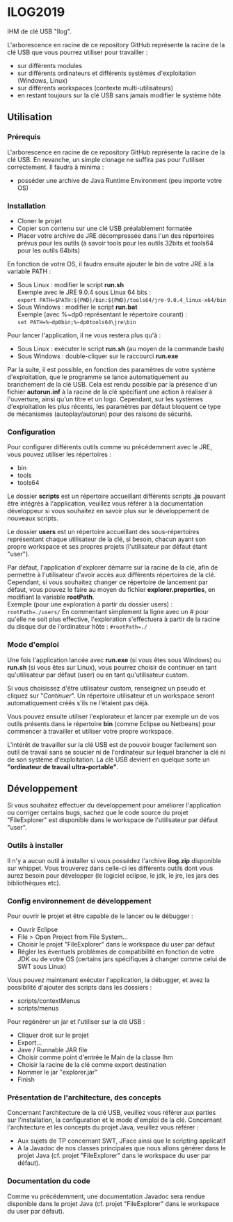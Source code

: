 # ILOG2019
IHM de clé USB "Ilog".

L'arborescence en racine de ce repository GitHub représente la racine de la clé USB que vous pourrez utiliser pour travailler :
* sur différents modules
* sur différents ordinateurs et différents systèmes d'exploitation (Windows, Linux)
* sur différents workspaces (contexte multi-utilisateurs)
* en restant toujours sur la clé USB sans jamais modifier le système hôte

## Utilisation

### Prérequis
L'arborescence en racine de ce repository GitHub représente la racine de la clé USB.
En revanche, un simple clonage ne suffira pas pour l'utiliser correctement.
Il faudra à minima :
* posséder une archive de Java Runtime Environment (peu importe votre OS)

### Installation
* Cloner le projet
* Copier son contenu sur une clé USB préalablement formatée
* Placer votre archive de JRE décompressée dans l'un des répertoires prévus pour les outils (à savoir tools pour les outils 32bits et tools64 pour les outils 64bits)

En fonction de votre OS, il faudra ensuite ajouter le bin de votre JRE à la variable PATH :
* Sous Linux : modifier le script **run.sh**  
Exemple avec le JRE 9.0.4 sous Linux 64 bits :  
`export PATH=$PATH:${PWD}/bin:${PWD}/tools64/jre-9.0.4_linux-x64/bin`
* Sous Windows : modifier le script **run.bat**  
Exemple (avec %~dp0 représentant le répertoire courant) :  
`set PATH=%~dp0bin;%~dp0tools64\jre\bin`

Pour lancer l'application, il ne vous restera plus qu'à :
* Sous Linux : exécuter le script **run.sh** (au moyen de la commande bash)
* Sous Windows : double-cliquer sur le raccourci **run.exe**

Par la suite, il est possible, en fonction des paramètres de votre système d'exploitation, que le programme se lance automatiquement au branchement de la clé USB.
Cela est rendu possible par la présence d'un fichier **autorun.inf** à la racine de la clé spécifiant une action à réaliser à l'ouverture, ainsi qu'un titre et un logo.
Cependant, sur les systèmes d'exploitation les plus récents, les paramètres par défaut bloquent ce type de mécanismes (autoplay/autorun) pour des raisons de sécurité.

### Configuration
Pour configurer différents outils comme vu précédemment avec le JRE, vous pouvez utiliser les répertoires :
* bin
* tools
* tools64

Le dossier **scripts** est un répertoire accueillant différents scripts **.js** pouvant être intégrés à l'application, veuillez vous référer à la documentation développeur si vous souhaitez en savoir plus sur le développement de nouveaux scripts.

Le dossier **users** est un répertoire accueillant des sous-répertoires représentant chaque utilisateur de la clé, si besoin, chacun ayant son propre workspace et ses propres projets (l'utilisateur par défaut étant "user").

Par défaut, l'application d'explorer démarre sur la racine de la clé, afin de permettre à l'utilisateur d'avoir accès aux différents répertoires de la clé.
Cependant, si vous souhaitez changer ce répertoire de lancement par défaut, vous pouvez le faire au moyen du fichier **explorer.properties**, en modifiant la variable **rootPath**.  
Exemple (pour une exploration à partir du dossier users) : `rootPath=./users/`
En commentant simplement la ligne avec un # pour qu'elle ne soit plus effective, l'exploration s'effectuera à partir de la racine du disque dur de l'ordinateur hôte : `#rootPath=./`

### Mode d'emploi
Une fois l'application lancée avec **run.exe** (si vous êtes sous Windows) ou **run.sh** (si vous êtes sur Linux), vous pourrez choisir de continuer en tant qu'utilisateur par défaut (user) ou en tant qu'utilisateur custom.

Si vous choisissez d'être utilisateur custom, renseignez un pseudo et cliquez sur "*Continuer*". Un répertoire utilisateur et un workspace seront automatiquement créés s'ils ne l'étaient pas déjà.

Vous pouvez ensuite utiliser l'explorateur et lancer par exemple un de vos outils présents dans le répertoire **bin** (comme Eclipse ou Netbeans) pour commencer à travailler et utiliser votre propre workspace.

L'intérêt de travailler sur la clé USB est de pouvoir bouger facilement son outil de travail sans se soucier ni de l'ordinateur sur lequel brancher la clé ni de son système d'exploitation. La clé USB devient en quelque sorte un **"ordinateur de travail ultra-portable"**.

## Développement
Si vous souhaitez effectuer du développement pour améliorer l'application ou corriger certains bugs, sachez que le code source du projet "FileExplorer" est disponible dans le workspace de l'utilisateur par défaut "user".

### Outils à installer
Il n'y a aucun outil à installer si vous possédez l'archive **ilog.zip** disponible sur whippet.
Vous trouverez dans celle-ci les différents outils dont vous aurez besoin pour développer (le logiciel eclipse, le jdk, le jre, les jars des bibliothèques etc).

### Config environnement de développement
Pour ouvrir le projet et être capable de le lancer ou le débugger :
* Ouvrir Eclipse
* File > Open Project from File System...
* Choisir le projet "FileExplorer" dans le workspace du user par défaut
* Régler les éventuels problèmes de compatibilité en fonction de votre JDK ou de votre OS (certains jars spécifiques à changer comme celui de SWT sous Linux)

Vous pouvez maintenant exécuter l'application, la débugger, et avez la possibilité d'ajouter des scripts dans les dossiers :
* scripts/contextMenus
* scripts/menus

Pour regénérer un jar et l'utiliser sur la clé USB :
* Cliquer droit sur le projet
* Export...
* Jave / Runnable JAR file
* Choisir comme point d'entrée le Main de la classe Ihm
* Choisir la racine de la clé comme export destination
* Nommer le jar "explorer.jar"
* Finish

### Présentation de l'architecture, des concepts
Concernant l'architecture de la clé USB, veuillez vous référer aux parties sur l'installation, la configuration et le mode d'emploi de la clé. Concernant l'architecture et les concepts du projet Java, veuillez vous référer :
* Aux sujets de TP concernant SWT, JFace ainsi que le scripting applicatif
* A la Javadoc de nos classes principales que nous allons générer dans le projet Java (cf. projet "FileExplorer" dans le workspace du user par défaut).

### Documentation du code
Comme vu précédemment, une documentation Javadoc sera rendue disponible dans le projet Java (cf. projet "FileExplorer" dans le workspace du user par défaut).
